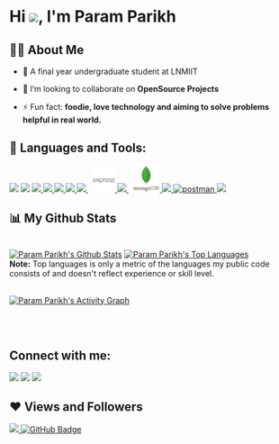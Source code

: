 <h1>Hi <img src="https://raw.githubusercontent.com/MartinHeinz/MartinHeinz/master/wave.gif" width="30px">, I'm Param Parikh</h1>
<h3 align="center"></h3>


## 🙋‍♂️ About Me

- 🔭 A final year undergraduate student at LNMIIT

- 👯 I’m looking to collaborate on **OpenSource Projects**

- ⚡ Fun fact: **foodie, love technology and aiming to solve problems helpful in real world.**

## 🚀 Languages and Tools:

<p align="left"> 
     <img src="https://upload.wikimedia.org/wikipedia/commons/thumb/1/18/ISO_C%2B%2B_Logo.svg/120px-ISO_C%2B%2B_Logo.svg.png" height="44px"/>
    <img src="https://img.icons8.com/color/48/000000/react-native.png"/>
    <a href="https://developer.mozilla.org/en-US/docs/Web/JavaScript" target="_blank"> <img src="https://img.icons8.com/color/48/000000/javascript.png"/> </a> 
    <a href="https://www.w3.org/html/" target="_blank"> <img src="https://img.icons8.com/color/48/000000/html-5.png"/> </a> 
    <a href="https://www.w3schools.com/css/" target="_blank"> <img src="https://img.icons8.com/color/48/000000/css3.png"/> </a> 
    <a href="https://www.python.org" target="_blank"> <img src="https://img.icons8.com/color/48/000000/python.png"/> </a> 
    <a style="padding-right:8px;" href="https://nodejs.org" target="_blank"> <img src="https://img.icons8.com/color/48/000000/nodejs.png"/> </a> 
     <a href="https://expressjs.com" target="_blank"> <img src="https://raw.githubusercontent.com/devicons/devicon/master/icons/express/express-original-wordmark.svg" alt="express" width="40" height="40"/> </a>
    <a style="padding-right:8px;" href="https://www.mysql.com/" target="_blank"> <img src="https://img.icons8.com/fluent/50/000000/mysql-logo.png"/> </a>
    <a href="https://www.mongodb.com/" target="_blank"> <img src="https://raw.githubusercontent.com/devicons/devicon/master/icons/mongodb/mongodb-original-wordmark.svg" alt="mongodb" width="48" height="48"/> </a> 
    <a href="https://firebase.google.com/" target="_blank"> <img src="https://img.icons8.com/color/48/000000/firebase.png"/> </a> 
    <a href="https://postman.com" target="_blank"> <img src="https://www.vectorlogo.zone/logos/getpostman/getpostman-icon.svg" alt="postman" width="45" height="45"/> </a>   
    <a href="https://redux.js.org" target="_blank"> <img src="https://img.icons8.com/color/48/000000/redux.png"/> </a>
</p>



## 📊 My Github Stats

  <br/>
    <a href="https://github.com/parikhparam28/github-readme-stats"><img alt="Param Parikh's Github Stats" src="https://github-readme-stats.vercel.app/api?username=parikhparam28&show_icons=true&count_private=true&theme=react&hide_border=true&bg_color=0D1117" /></a>
  <a href="https://github.com/parikhparam28/github-readme-stats"><img alt="Param Parikh's Top Languages" src="https://github-readme-stats.vercel.app/api/top-langs/?username=parikhparam28&langs_count=8&count_private=true&layout=compact&theme=react&hide_border=true&bg_color=0D1117" /></a>
  <br/>
  <b>Note:</b> Top languages is only a metric of the languages my public code consists of and doesn't reflect experience or skill level.


<br/>
<br/>

<a href="https://github.com/parikhparam28/github-readme-activity-graph"><img alt="Param Parikh's Activity Graph" src="https://activity-graph.herokuapp.com/graph?username=parikhparam28&bg_color=0D1117&color=5BCDEC&line=5BCDEC&point=FFFFFF&hide_border=true" /></a>

<br/>
<br/>

## Connect with me:
<p align="left">

<a href = "https://in.linkedin.com/in/param-parikh-0924b0194/"><img src="https://img.icons8.com/fluent/48/000000/linkedin.png"/></a>
<a href = "mailto:parikhparam28@gmail.com"><img src="https://img.icons8.com/fluent/48/000000/gmail.png"/></a>
<a href = "https://twitter.com/ParamParikh_?t=BxKO8sRTUIcKbOMlpKLvlg&s=09"><img src="https://img.icons8.com/color/48/000000/twitter.png"/></a>

</p>

## ❤ Views and Followers
<a href="https://github.com/Meghna-DAS/github-profile-views-counter">
    <img src="https://komarev.com/ghpvc/?username=parikhparam28">
</a>
<a href="https://github.com/parikhparam28?tab=followers"><img src="https://img.shields.io/github/followers/parikhparam28?label=Followers&style=social" alt="GitHub Badge"></a>

